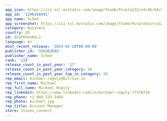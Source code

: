 ```yaml
---
app_icon: https://is1-ssl.mzstatic.com/image/thumb/Purple122/v4/4b/b4/d6/4bb4d60a-20f4-8012-f9d9-297f2877271c/AppIcon-0-0-1x_U007emarketing-0-7-0-85-220.png/1024x1024bb.png
app_id: '1296168491'
app_name: Sched
app_screenshot: https://is1-ssl.mzstatic.com/image/thumb/PurpleSource126/v4/b1/e2/5d/b1e25d06-f650-7928-2f11-1409bd744eed/ffaa7b75-4068-4698-95b4-476f4290a88f_iPhone_11_Pro_Max-01EventSchedule.png/1242x2688bb.png
category: Business
country: US
id: Q2uF6VnnKhL2
language: en
most_recent_release: '2024-02-20T00:00:00'
publisher_id: '326362685'
publisher_name: Sched
rank: '228'
release_count_in_past_year: '17'
release_count_in_past_year_category: 16
release_count_in_past_year_top_in_category: 38
rep_email: michael.roguly@bitrise.io
rep_first_name: Michael
rep_full_name: Michael Roguly
rep_linkedin: https://www.linkedin.com/in/michael-roguly-77376710
rep_phone: +1 949-233-3404
rep_photo: michael.jpg
rep_title: Account Manager
store: itunes_connect
---
```

